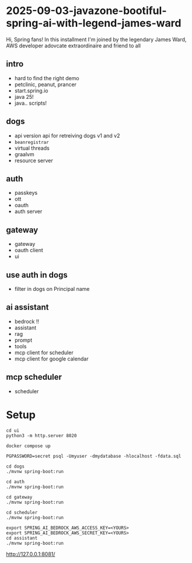 # 2025-09-03-javazone-bootiful-spring-ai-with-legend-james-ward
Hi, Spring fans! In this installment I'm joined by the legendary James Ward, AWS developer adovcate extraordinaire and friend to all


## intro
- hard to find the right demo 
- petclinic, peanut, prancer 
- start.spring.io 
- java 25!
- java.. scripts!

## dogs
- api version api for retreiving dogs v1 and v2
- `beanregistrar` 
- virtual threads
- graalvm 
- resource server

## auth
- passkeys 
- ott 
- oauth 
- auth server 

## gateway
- gateway 
- oauth client
- ui 

## use auth in dogs
- filter in dogs on Principal name

## ai assistant
- bedrock !!
- assistant
- rag
- prompt 
- tools 
- mcp client for scheduler 
- mcp client for google calendar

## mcp scheduler
- scheduler



# Setup

```
cd ui
python3 -m http.server 8020
```

```
docker compose up
```

```
PGPASSWORD=secret psql -Umyuser -dmydatabase -hlocalhost -fdata.sql
```

```
cd dogs
./mvnw spring-boot:run
```

```
cd auth
./mvnw spring-boot:run
```

```
cd gateway
./mvnw spring-boot:run
```

```
cd scheduler
./mvnw spring-boot:run
```

```
export SPRING_AI_BEDROCK_AWS_ACCESS_KEY=<YOURS>
export SPRING_AI_BEDROCK_AWS_SECRET_KEY=<YOURS>
cd assistant
./mvnw spring-boot:run
```

http://127.0.0.1:8081/

